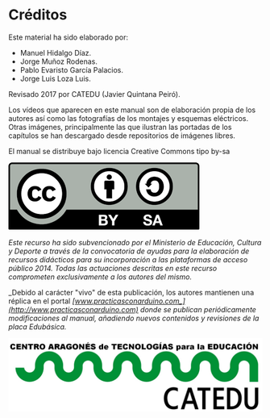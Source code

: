 # Créditos

Este material ha sido elaborado por:

* Manuel Hidalgo Díaz.
* Jorge Muñoz Rodenas.
* Pablo Evaristo García Palacios.
* Jorge Luis Loza Luis.

Revisado 2017 por CATEDU \(Javier Quintana Peiró\).

Los vídeos que aparecen en este manual son de elaboración propia de los autores así como las fotografías de los montajes y esquemas eléctricos. Otras imágenes, principalmente las que ilustran las portadas de los capítulos se han descargado desde repositorios de imágenes libres.

El manual se distribuye bajo licencia Creative Commons tipo by-sa

![](img/ccbysa.png)

_Este recurso ha sido subvencionado por el Ministerio de Educación, Cultura y Deporte a través de la convocatoria de ayudas para la elaboración de recursos didácticos para su incorporación a las plataformas de acceso público 2014. Todas las actuaciones descritas en este recurso comprometen exclusivamente a los autores del mismo._

_Debido al carácter "vivo" de esta publicación, los autores mantienen una réplica en el portal _[_www.practicasconarduino.com_](http://www.practicasconarduino.com)_  donde se publican periódicamente modificaciones al manual, añadiendo nuevos contenidos y revisiones de la placa Edubásica._

![](/assets/HERALDO-jpg.jpg)

